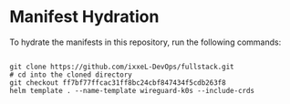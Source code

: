 
# Manifest Hydration

To hydrate the manifests in this repository, run the following commands:

```shell

git clone https://github.com/ixxeL-DevOps/fullstack.git
# cd into the cloned directory
git checkout ff7bf77ffcac31ff8bc24cbf847434f5cdb263f8
helm template . --name-template wireguard-k0s --include-crds
```